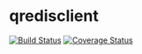 # qredisclient

[![Build Status](https://travis-ci.org/uglide/qredisclient.svg)](https://travis-ci.org/uglide/qredisclient)
[![Coverage Status](https://coveralls.io/repos/uglide/qredisclient/badge.svg?branch=master&service=github)](https://coveralls.io/github/uglide/qredisclient?branch=master)
